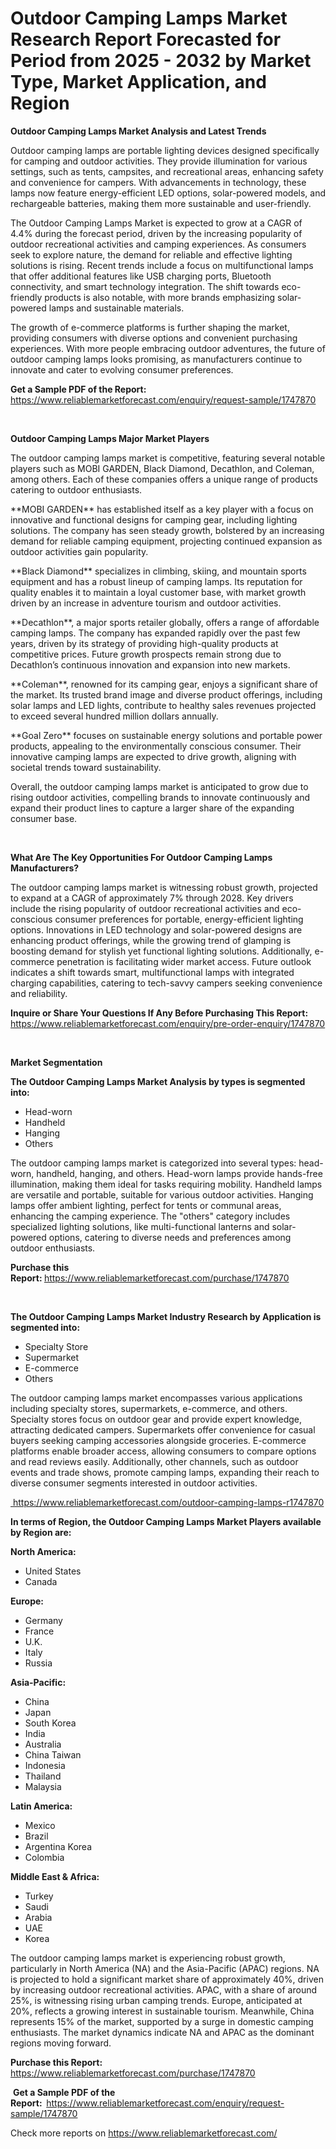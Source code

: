 <p><h1>Outdoor Camping Lamps Market Research Report Forecasted for Period from 2025 -  2032 by Market Type, Market Application, and Region</h1></p><p><strong>Outdoor Camping Lamps Market Analysis and Latest Trends</strong></p>
<p><p>Outdoor camping lamps are portable lighting devices designed specifically for camping and outdoor activities. They provide illumination for various settings, such as tents, campsites, and recreational areas, enhancing safety and convenience for campers. With advancements in technology, these lamps now feature energy-efficient LED options, solar-powered models, and rechargeable batteries, making them more sustainable and user-friendly.</p><p>The Outdoor Camping Lamps Market is expected to grow at a CAGR of 4.4% during the forecast period, driven by the increasing popularity of outdoor recreational activities and camping experiences. As consumers seek to explore nature, the demand for reliable and effective lighting solutions is rising. Recent trends include a focus on multifunctional lamps that offer additional features like USB charging ports, Bluetooth connectivity, and smart technology integration. The shift towards eco-friendly products is also notable, with more brands emphasizing solar-powered lamps and sustainable materials.</p><p>The growth of e-commerce platforms is further shaping the market, providing consumers with diverse options and convenient purchasing experiences. With more people embracing outdoor adventures, the future of outdoor camping lamps looks promising, as manufacturers continue to innovate and cater to evolving consumer preferences.</p></p>
<p><strong>Get a Sample PDF of the Report:&nbsp;</strong> <a href="https://www.reliablemarketforecast.com/enquiry/request-sample/1747870?utm_campaign=2253&utm_medium=2&utm_source=Github&utm_content=ia&utm_term=07022025&utm_id=outdoor-camping-lamps">https://www.reliablemarketforecast.com/enquiry/request-sample/1747870</a></p>
<p>&nbsp;</p>
<p><strong>Outdoor Camping Lamps Major Market Players</strong></p>
<p><p>The outdoor camping lamps market is competitive, featuring several notable players such as MOBI GARDEN, Black Diamond, Decathlon, and Coleman, among others. Each of these companies offers a unique range of products catering to outdoor enthusiasts.</p><p>**MOBI GARDEN** has established itself as a key player with a focus on innovative and functional designs for camping gear, including lighting solutions. The company has seen steady growth, bolstered by an increasing demand for reliable camping equipment, projecting continued expansion as outdoor activities gain popularity.</p><p>**Black Diamond** specializes in climbing, skiing, and mountain sports equipment and has a robust lineup of camping lamps. Its reputation for quality enables it to maintain a loyal customer base, with market growth driven by an increase in adventure tourism and outdoor activities.</p><p>**Decathlon**, a major sports retailer globally, offers a range of affordable camping lamps. The company has expanded rapidly over the past few years, driven by its strategy of providing high-quality products at competitive prices. Future growth prospects remain strong due to Decathlon’s continuous innovation and expansion into new markets.</p><p>**Coleman**, renowned for its camping gear, enjoys a significant share of the market. Its trusted brand image and diverse product offerings, including solar lamps and LED lights, contribute to healthy sales revenues projected to exceed several hundred million dollars annually.</p><p>**Goal Zero** focuses on sustainable energy solutions and portable power products, appealing to the environmentally conscious consumer. Their innovative camping lamps are expected to drive growth, aligning with societal trends toward sustainability.</p><p>Overall, the outdoor camping lamps market is anticipated to grow due to rising outdoor activities, compelling brands to innovate continuously and expand their product lines to capture a larger share of the expanding consumer base.</p></p>
<p>&nbsp;</p>
<p><strong>What Are The Key Opportunities For Outdoor Camping Lamps Manufacturers?</strong></p>
<p><p>The outdoor camping lamps market is witnessing robust growth, projected to expand at a CAGR of approximately 7% through 2028. Key drivers include the rising popularity of outdoor recreational activities and eco-conscious consumer preferences for portable, energy-efficient lighting options. Innovations in LED technology and solar-powered designs are enhancing product offerings, while the growing trend of glamping is boosting demand for stylish yet functional lighting solutions. Additionally, e-commerce penetration is facilitating wider market access. Future outlook indicates a shift towards smart, multifunctional lamps with integrated charging capabilities, catering to tech-savvy campers seeking convenience and reliability.</p></p>
<p><strong>Inquire or Share Your Questions If Any Before Purchasing This Report:</strong> <a href="https://www.reliablemarketforecast.com/enquiry/pre-order-enquiry/1747870?utm_campaign=2253&utm_medium=2&utm_source=Github&utm_content=ia&utm_term=07022025&utm_id=outdoor-camping-lamps">https://www.reliablemarketforecast.com/enquiry/pre-order-enquiry/1747870</a></p>
<p>&nbsp;</p>
<p><strong>Market Segmentation</strong></p>
<p><strong>The Outdoor Camping Lamps Market Analysis by types is segmented into:</strong></p>
<p><ul><li>Head-worn</li><li>Handheld</li><li>Hanging</li><li>Others</li></ul></p>
<p><p>The outdoor camping lamps market is categorized into several types: head-worn, handheld, hanging, and others. Head-worn lamps provide hands-free illumination, making them ideal for tasks requiring mobility. Handheld lamps are versatile and portable, suitable for various outdoor activities. Hanging lamps offer ambient lighting, perfect for tents or communal areas, enhancing the camping experience. The "others" category includes specialized lighting solutions, like multi-functional lanterns and solar-powered options, catering to diverse needs and preferences among outdoor enthusiasts.</p></p>
<p><strong>Purchase this Report:&nbsp;</strong><a href="https://www.reliablemarketforecast.com/purchase/1747870?utm_campaign=2253&utm_medium=2&utm_source=Github&utm_content=ia&utm_term=07022025&utm_id=outdoor-camping-lamps">https://www.reliablemarketforecast.com/purchase/1747870</a></p>
<p>&nbsp;</p>
<p><strong>The Outdoor Camping Lamps Market Industry Research by Application is segmented into:</strong></p>
<p><ul><li>Specialty Store</li><li>Supermarket</li><li>E-commerce</li><li>Others</li></ul></p>
<p><p>The outdoor camping lamps market encompasses various applications including specialty stores, supermarkets, e-commerce, and others. Specialty stores focus on outdoor gear and provide expert knowledge, attracting dedicated campers. Supermarkets offer convenience for casual buyers seeking camping accessories alongside groceries. E-commerce platforms enable broader access, allowing consumers to compare options and read reviews easily. Additionally, other channels, such as outdoor events and trade shows, promote camping lamps, expanding their reach to diverse consumer segments interested in outdoor activities.</p></p>
<p><a href="https://www.reliablemarketforecast.com/outdoor-camping-lamps-r1747870?utm_campaign=2253&utm_medium=2&utm_source=Github&utm_content=ia&utm_term=07022025&utm_id=outdoor-camping-lamps">&nbsp;https://www.reliablemarketforecast.com/outdoor-camping-lamps-r1747870</a></p>
<p><strong>In terms of Region, the Outdoor Camping Lamps Market Players available by Region are:</strong></p>
<p>
    <p> <strong> North America: </strong>
        <ul>
            <li>United States</li>
            <li>Canada</li>
        </ul>
        </p> 
    <p> <strong> Europe: </strong>
        <ul>
            <li>Germany</li>
            <li>France</li>
            <li>U.K.</li>
            <li>Italy</li>
            <li>Russia</li>
        </ul>
        </p> 
    <p> <strong> Asia-Pacific: </strong>
        <ul>
            <li>China</li>
            <li>Japan</li>
            <li>South Korea</li>
            <li>India</li>
            <li>Australia</li>
            <li>China Taiwan</li>
            <li>Indonesia</li>
            <li>Thailand</li>
            <li>Malaysia</li>
        </ul>
        </p> 
    <p> <strong> Latin America: </strong>
        <ul>
            <li>Mexico</li>
            <li>Brazil</li>
            <li>Argentina Korea</li>
            <li>Colombia</li>
        </ul>
        </p> 
    <p> <strong> Middle East & Africa: </strong>
        <ul>
            <li>Turkey</li>
            <li>Saudi</li>
            <li>Arabia</li>
            <li>UAE</li>
            <li>Korea</li>
        </ul>
    </p>
    </p>
<p><p>The outdoor camping lamps market is experiencing robust growth, particularly in North America (NA) and the Asia-Pacific (APAC) regions. NA is projected to hold a significant market share of approximately 40%, driven by increasing outdoor recreational activities. APAC, with a share of around 25%, is witnessing rising urban camping trends. Europe, anticipated at 20%, reflects a growing interest in sustainable tourism. Meanwhile, China represents 15% of the market, supported by a surge in domestic camping enthusiasts. The market dynamics indicate NA and APAC as the dominant regions moving forward.</p></p>
<p><strong>Purchase this Report: </strong><a href="https://www.reliablemarketforecast.com/purchase/1747870?utm_campaign=2253&utm_medium=2&utm_source=Github&utm_content=ia&utm_term=07022025&utm_id=outdoor-camping-lamps">https://www.reliablemarketforecast.com/purchase/1747870</a></p>
<p>&nbsp;<strong>Get a Sample PDF of the Report:&nbsp;&nbsp;</strong><a href="https://www.reliablemarketforecast.com/enquiry/request-sample/1747870?utm_campaign=2253&utm_medium=2&utm_source=Github&utm_content=ia&utm_term=07022025&utm_id=outdoor-camping-lamps">https://www.reliablemarketforecast.com/enquiry/request-sample/1747870</a></p>
<p><strong></strong></p>
<p>Check more reports on <a href="https://www.reliablemarketforecast.com/?utm_campaign=2253&utm_medium=2&utm_source=Github&utm_content=ia&utm_term=07022025&utm_id=outdoor-camping-lamps">https://www.reliablemarketforecast.com/</a></p>